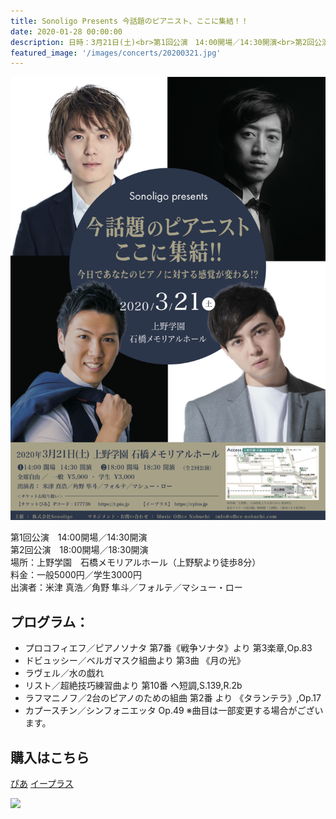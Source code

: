 ```yaml
---
title: Sonoligo Presents 今話題のピアニスト、ここに集結！！
date: 2020-01-28 00:00:00
description: 日時：3月21日(土)<br>第1回公演　14:00開場／14:30開演<br>第2回公演　18:00開場／18:30開演<br>会場：上野学園　石橋メモリアルホール（上野駅より徒歩8分）
featured_image: '/images/concerts/20200321.jpg'
---
```

![](/images/concerts/20200321.jpg)

第1回公演　14:00開場／14:30開演<br>
第2回公演　18:00開場／18:30開演<br>
場所：上野学園　石橋メモリアルホール（上野駅より徒歩8分）<br>
料金：一般5000円／学生3000円<br>
出演者：米津 真浩／角野 隼斗／フォルテ／マシュー・ロー

## プログラム：

- プロコフィエフ／ピアノソナタ 第7番《戦争ソナタ》より 第3楽章,Op.83
- ドビュッシー／ベルガマスク組曲より 第3曲 《月の光》
- ラヴェル／水の戯れ
- リスト／超絶技巧練習曲より 第10番 ヘ短調,S.139,R.2b
- ラフマニノフ／2台のピアノのための組曲 第2番 より 《タランテラ》,Op.17
- カプースチン／シンフォニエッタ Op.49
※曲目は一部変更する場合がございます。

## 購入はこちら

<a href="http://ticket.pia.jp/pia/event.ds?eventCd=2004549" class="button button--large">ぴあ</a>
<a href="https://eplus.jp/sf/detail/3218690001-P0030001" class="button button--large">イープラス</a>

![](/images/concerts/20200321-02.png)
